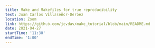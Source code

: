 ```yaml
---
title: Make and Makefiles for true reproducibility
text: Juan Carlos Villaseñor-Derbez
location: Zoom
link: https://github.com/jcvdav/make_tutorial/blob/main/README.md
date: 2021-04-27
startTime: '11:30'
endTime: '1:00'
---
```

